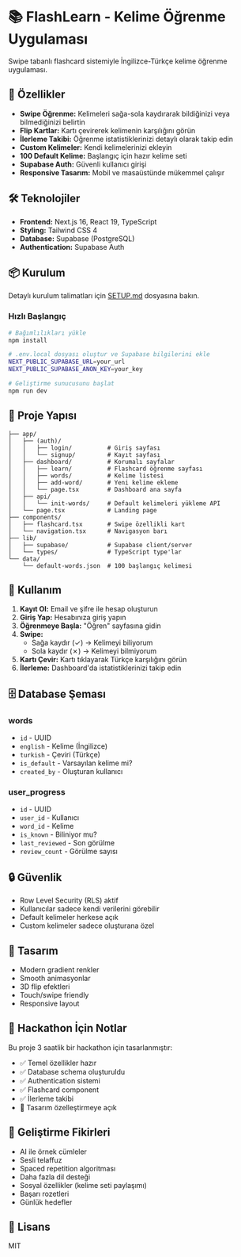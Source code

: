 # 📚 FlashLearn - Kelime Öğrenme Uygulaması

Swipe tabanlı flashcard sistemiyle İngilizce-Türkçe kelime öğrenme uygulaması.

## 🚀 Özellikler

- **Swipe Öğrenme:** Kelimeleri sağa-sola kaydırarak bildiğinizi veya bilmediğinizi belirtin
- **Flip Kartlar:** Kartı çevirerek kelimenin karşılığını görün
- **İlerleme Takibi:** Öğrenme istatistiklerinizi detaylı olarak takip edin
- **Custom Kelimeler:** Kendi kelimelerinizi ekleyin
- **100 Default Kelime:** Başlangıç için hazır kelime seti
- **Supabase Auth:** Güvenli kullanıcı girişi
- **Responsive Tasarım:** Mobil ve masaüstünde mükemmel çalışır

## 🛠️ Teknolojiler

- **Frontend:** Next.js 16, React 19, TypeScript
- **Styling:** Tailwind CSS 4
- **Database:** Supabase (PostgreSQL)
- **Authentication:** Supabase Auth

## 📦 Kurulum

Detaylı kurulum talimatları için [SETUP.md](./SETUP.md) dosyasına bakın.

### Hızlı Başlangıç

```bash
# Bağımlılıkları yükle
npm install

# .env.local dosyası oluştur ve Supabase bilgilerini ekle
NEXT_PUBLIC_SUPABASE_URL=your_url
NEXT_PUBLIC_SUPABASE_ANON_KEY=your_key

# Geliştirme sunucusunu başlat
npm run dev
```

## 📁 Proje Yapısı

```
├── app/
│   ├── (auth)/
│   │   ├── login/          # Giriş sayfası
│   │   └── signup/         # Kayıt sayfası
│   ├── dashboard/          # Korumalı sayfalar
│   │   ├── learn/          # Flashcard öğrenme sayfası
│   │   ├── words/          # Kelime listesi
│   │   ├── add-word/       # Yeni kelime ekleme
│   │   └── page.tsx        # Dashboard ana sayfa
│   ├── api/
│   │   └── init-words/     # Default kelimeleri yükleme API
│   └── page.tsx            # Landing page
├── components/
│   ├── flashcard.tsx       # Swipe özellikli kart
│   └── navigation.tsx      # Navigasyon barı
├── lib/
│   ├── supabase/           # Supabase client/server
│   └── types/              # TypeScript type'lar
└── data/
    └── default-words.json  # 100 başlangıç kelimesi
```

## 🎯 Kullanım

1. **Kayıt Ol:** Email ve şifre ile hesap oluşturun
2. **Giriş Yap:** Hesabınıza giriş yapın
3. **Öğrenmeye Başla:** "Öğren" sayfasına gidin
4. **Swipe:** 
   - Sağa kaydır (✓) → Kelimeyi biliyorum
   - Sola kaydır (✗) → Kelimeyi bilmiyorum
5. **Kartı Çevir:** Kartı tıklayarak Türkçe karşılığını görün
6. **İlerleme:** Dashboard'da istatistiklerinizi takip edin

## 🗄️ Database Şeması

### words
- `id` - UUID
- `english` - Kelime (İngilizce)
- `turkish` - Çeviri (Türkçe)
- `is_default` - Varsayılan kelime mi?
- `created_by` - Oluşturan kullanıcı

### user_progress
- `id` - UUID
- `user_id` - Kullanıcı
- `word_id` - Kelime
- `is_known` - Biliniyor mu?
- `last_reviewed` - Son görülme
- `review_count` - Görülme sayısı

## 🔒 Güvenlik

- Row Level Security (RLS) aktif
- Kullanıcılar sadece kendi verilerini görebilir
- Default kelimeler herkese açık
- Custom kelimeler sadece oluşturana özel

## 🎨 Tasarım

- Modern gradient renkler
- Smooth animasyonlar
- 3D flip efektleri
- Touch/swipe friendly
- Responsive layout

## 📝 Hackathon İçin Notlar

Bu proje 3 saatlik bir hackathon için tasarlanmıştır:
- ✅ Temel özellikler hazır
- ✅ Database schema oluşturuldu
- ✅ Authentication sistemi
- ✅ Flashcard component
- ✅ İlerleme takibi
- 🎨 Tasarım özelleştirmeye açık

## 🚧 Geliştirme Fikirleri

- AI ile örnek cümleler
- Sesli telaffuz
- Spaced repetition algoritması
- Daha fazla dil desteği
- Sosyal özellikler (kelime seti paylaşımı)
- Başarı rozetleri
- Günlük hedefler

## 📄 Lisans

MIT
